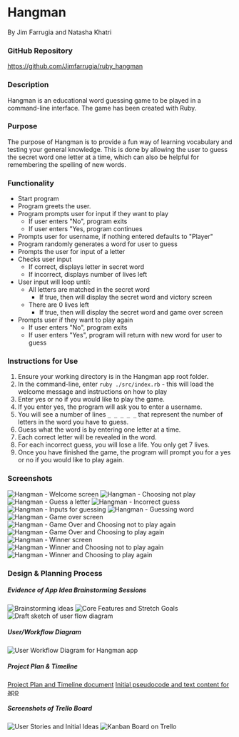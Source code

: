 # Hangman
By Jim Farrugia and Natasha Khatri

### GitHub Repository
https://github.com/Jimfarrugia/ruby_hangman

### Description
Hangman is an educational word guessing game to be played in a command-line interface. The game has been created with Ruby.

### Purpose
The purpose of Hangman is to provide a fun way of learning vocabulary and testing your general knowledge. This is done by allowing the user to guess the secret word one letter at a time, which can also be helpful for remembering the spelling of new words.

### Functionality
- Start program
- Program greets the user.
- Program prompts user for input if they want to play
    - If user enters "No", program exits
    - If user enters "Yes, program continues
- Prompts user for username, if nothing entered defaults to "Player"
- Program randomly generates a word for user to guess
- Prompts the user for input of a letter
- Checks user input
    - If correct, displays letter in secret word
    - If incorrect, displays number of lives left
- User input will loop until:
    - All letters are matched in the secret word
        - If true, then will display the secret word and victory screen
    - There are 0 lives left
        - If true, then will display the secret word and game over screen
- Prompts user if they want to play again
    - If user enters "No", program exits
    - If user enters "Yes", program will return with new word for user to guess

### Instructions for Use
1. Ensure your working directory is in the Hangman app root folder. 
2. In the command-line, enter `ruby ./src/index.rb` - this will load the welcome message and instructions on how to play 
3. Enter yes or no if you would like to play the game.
4. If you enter yes, the program will ask you to enter a username.
5. You will see a number of lines `_ _ _ _ _` that represent the number of letters in the word you have to guess.
6. Guess what the word is by entering one letter at a time.
4. Each correct letter will be revealed in the word.
5. For each incorrect guess, you will lose a life. You only get 7 lives.
6. Once you have finished the game, the program will prompt you for a yes or no if you would like to play again.

### Screenshots
![Hangman - Welcome screen](./docs/hangman01.png)
![Hangman - Choosing not play](./docs/hangman02.png)
![Hangman - Guess a letter](./docs/hangman03.png)
![Hangman - Incorrect guess](./docs/hangman04.png)
![Hangman - Inputs for guessing](./docs/hangman05.png)
![Hangman - Guessing word](./docs/hangman06.png)
![Hangman - Game over screen](./docs/hangman07.png)
![Hangman - Game Over and Choosing not to play again](./docs/hangman08.png)
![Hangman - Game Over and Choosing to play again](./docs/hangman09.png)
![Hangman - Winner screen](./docs/hangman10.png)
![Hangman - Winner and Choosing not to play again](./docs/hangman11.png)
![Hangman - Winner and Choosing to play again](./docs/hangman12.png)

### Design & Planning Process
##### Evidence of App Idea Brainstorming Sessions
![Brainstorming ideas](./docs/brainstorming.jpg)
![Core Features and Stretch Goals](./docs/core_features_and_stretch_goals.jpg)
![Draft sketch of user flow diagram](./docs/draft_flow_diagram.jpg)

##### User/Workflow Diagram
![User Workflow Diagram for Hangman app](./docs/Hangman-Workflow.png)

##### Project Plan & Timeline
[Project Plan and Timeline document](./docs/project_plan_and_timeline.pdf)
[Initial pseudocode and text content for app](./docs/pseudocode_and_text_content.pdf)

##### Screenshots of Trello Board
![User Stories and Initial Ideas](./docs/trello_user_stories_and_initial_ideas.png)
![Kanban Board on Trello](./docs/trello_kanban_board.png)